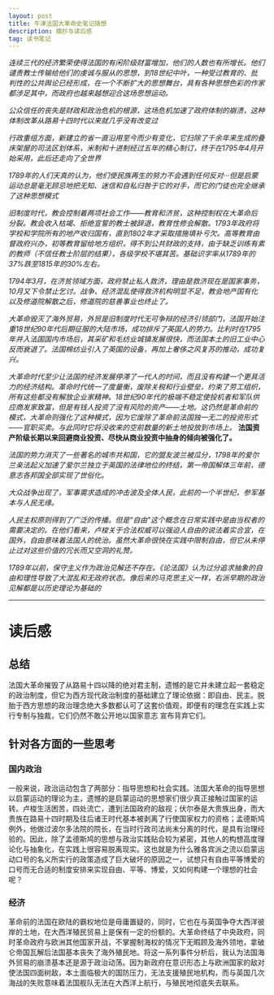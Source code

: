 ```yaml
---
layout: post
title: 牛津法国大革命史笔记随想
description: 摘抄与读后感
tag: 读书笔记
---
```

*连续三代的经济繁荣使得法国的有闲阶级财富增加，他们的人数也有所增长。他们谴责教士传输给他们的虔诚与服从的思想，到18世纪中叶，一种受过教育的、批判性的公共舆论已经形成，在一个不断扩大的思想舞台，具有各种思想色彩的作家都涉足其中，而政府也越来越想迎合这场思想运动。*

*公众信任的丧失是财政和政治危机的根源，这场危机加速了政府体制的崩溃，这种体制改革从路易十四时代以来就几乎没有改变过*

*行政重组方面，新建立的省一直沿用至今而少有变化，它扫除了千余年来生成的叠床架屋的司法区划体系，米制和十进制经过五年的精心制订，终于在1795年4月开始采用，此后还走向了全世界*

*1789年的人们天真的认为，他们使民族再生的努力不会遇到任何反对···但是启蒙运动总是毫无顾忌地把无知、迷信和自私归咎于它的对手，而它的门徒也完全继承了这种思想模式*

*旧制度时代，教会控制着两项社会工作——教育和济贫，这种控制权在大革命后分裂。教会收入枯竭、拒绝宣誓的教士被辞退，教育性修会解散。1793年政府将学校和学院所有的地产收归国有，直到1802年才采取措施填补亏欠。高等教育由督政府兴办，初等教育留给地方组织，得不到公共财政的支持，由于缺乏训练有素的教师（不信任教士阶层的结果），各级学校不堪其苦。基础识字率从1789年的37%跌至1815年的30%左右。*

*1794年3月，在济贫领域方面，政府禁止私人救济，理由是救济现在是国家事务，10月又下令禁止乞讨。战争、经济混乱使得救济机构明显不足，教会地产国有化以及修道院解散之后，修道院的慈善事业也终止了。*

*大革命毁灭了海外贸易，外贸是旧制度时代无可争辩的经济引领部门，法国开始注重18世纪90年代后期征服的大陆市场，成功排斥了英国人的势力。比利时在1795年并入法国国内市场后，其采矿和毛纺业城镇发展很快，而法国本土的旧工业中心反而衰退了。法国棉纺业引入了英国的设备，再加上奢侈之风复苏的推动，成功复兴。*

*大革命时代至少让法国的经济发展停滞了一代人的时间，而且没有构建一个更具活力的经济结构。革命时代统一了度量衡，废除关税和行业壁垒，约束了劳工组织，所有这些都没有解放企业家精神。18世纪90年代的极端不稳定使投机者和军队供应商发家致富，但是有钱人投资了没有风险的资产——土地。这仍然是革命前的模式，大革命则强化了这种模式，因为它废除了革命前法国独一无二的投资形式——官职买卖。与此同时它将没收来的空前数量的新土地投放到市场上。* **法国资产阶级长期以来回避商业投资、尽快从商业投资中抽身的倾向被强化了。**

*法国的势力消灭了一些著名的城市共和国，它的盟友波兰被瓜分，1798年的爱尔兰亲法起义加速了爱尔兰独立于英国的法律地位的终结，第一帝国解体三年前，德意志各邦国全部实现了世俗化。*

*大众战争出现了，军事需求造成的冲击波及全体人民，此前的一个半世纪，参军基本与人民无缘。*

*人民主权原则得到了广泛的传播。但是“自由”这个概念在日常实践中是由当权者的需要决定的。在他们看来，卢梭关于合法权威可以强迫人自由的说法着实合宜，在国外，自由意味着法国人的统治。虽然大革命很快在实践中限制自由，但它从未停止过对这些价值的冗长而又空洞的礼赞。*

*1789年以前，保守主义作为政治见解还不存在。《论法国》认为过分追求抽象的自由和理性导致了大混乱和无政府状态。像后来的马克思主义一样，右派早期的政治见解都是以历史理论为基础的*

- - -
# 读后感
## 总结
法国大革命摧毁了从路易十四以降的绝对君主制，遗憾的是它并未建立起一套稳定的政治制度，但它为西方现代政治制度的基础建立了理论依据：即自由、民主。脱胎于西方思想的政治理念绝大多数都认可了这套价值观，即便有的理念在实践上实行专制与独裁，它们仍然不敢公开地以国家意志
宣布背弃它们。
## 针对各方面的一些思考
### 国内政治
一般来说，政治运动包含了两部分：指导思想和社会实践。法国大革命的指导思想以启蒙运动的理论为主，遗憾的是启蒙运动的思想家们很少真正接触过国家的运转。卢梭生活困苦，四处流亡，遭到法国政府的敌视；伏尔泰是大贵族出身，而大贵族在路易十四时期及往后诸王时代基本被剥离了行使国家权力的资格；孟德斯鸠例外，他做过波尔多法院的院长，在当时行政司法尚未分离的时代，是具有治理经验的。因此，除了孟德斯鸠的思想与政治实践贴合较为紧密，其他人的构想高度理论化与抽象化，在实践上很容易脱离现实。这也就是为什么雅各宾派之流以启蒙运动口号的名义所实行的政策造成了巨大破坏的原因之一，试想只有自由平等博爱的口号而无合适的制度安排来实现自由、平等、博爱，又如何构建一个理想的社会呢？
### 经济
革命前的法国在欧陆的霸权地位是毋庸置疑的，同时，它也在与英国争夺大西洋彼岸的土地，在大西洋殖民贸易上是保有一定的份额的。大革命终结了中央政府，同时革命政府与欧洲其他国家开战，不掌握制海权的情况下无暇顾及海外领地，拿破仑帝国瓦解后法国基本丧失了海外殖民地。将这一系列事件分析后，我认为法国海外贸易的崩溃基本还是源于政治动荡。因为新政府在意识形态上与欧洲国家的敌对使法国四面树敌，本土面临极大的国防压力，无法支援殖民地机构，而与英国几次海战的失败意味着法国舰队无法在大西洋上航行，与殖民地彻底失去联系。